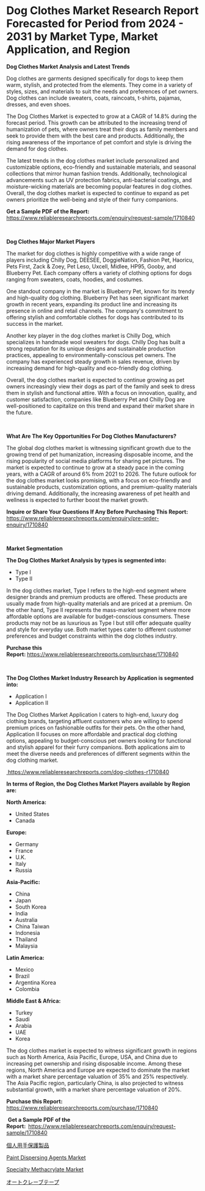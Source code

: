 <p><h1>Dog Clothes Market Research Report Forecasted for Period from 2024 -  2031 by Market Type, Market Application, and Region</h1></p><p><strong>Dog Clothes Market Analysis and Latest Trends</strong></p>
<p><p>Dog clothes are garments designed specifically for dogs to keep them warm, stylish, and protected from the elements. They come in a variety of styles, sizes, and materials to suit the needs and preferences of pet owners. Dog clothes can include sweaters, coats, raincoats, t-shirts, pajamas, dresses, and even shoes.</p><p>The Dog Clothes Market is expected to grow at a CAGR of 14.8% during the forecast period. This growth can be attributed to the increasing trend of humanization of pets, where owners treat their dogs as family members and seek to provide them with the best care and products. Additionally, the rising awareness of the importance of pet comfort and style is driving the demand for dog clothes.</p><p>The latest trends in the dog clothes market include personalized and customizable options, eco-friendly and sustainable materials, and seasonal collections that mirror human fashion trends. Additionally, technological advancements such as UV protection fabrics, anti-bacterial coatings, and moisture-wicking materials are becoming popular features in dog clothes. Overall, the dog clothes market is expected to continue to expand as pet owners prioritize the well-being and style of their furry companions.</p></p>
<p><strong>Get a Sample PDF of the Report:&nbsp;</strong> <a href="https://www.reliableresearchreports.com/enquiry/request-sample/1710840">https://www.reliableresearchreports.com/enquiry/request-sample/1710840</a></p>
<p>&nbsp;</p>
<p><strong>Dog Clothes Major Market Players</strong></p>
<p><p>The market for dog clothes is highly competitive with a wide range of players including Chilly Dog, DEESEE, DoggieNation, Fashion Pet, Haoricu, Pets First, Zack & Zoey, Pet Leso, Uxcell, Midlee, HP95, Gooby, and Blueberry Pet. Each company offers a variety of clothing options for dogs ranging from sweaters, coats, hoodies, and costumes.</p><p>One standout company in the market is Blueberry Pet, known for its trendy and high-quality dog clothing. Blueberry Pet has seen significant market growth in recent years, expanding its product line and increasing its presence in online and retail channels. The company's commitment to offering stylish and comfortable clothes for dogs has contributed to its success in the market.</p><p>Another key player in the dog clothes market is Chilly Dog, which specializes in handmade wool sweaters for dogs. Chilly Dog has built a strong reputation for its unique designs and sustainable production practices, appealing to environmentally-conscious pet owners. The company has experienced steady growth in sales revenue, driven by increasing demand for high-quality and eco-friendly dog clothing.</p><p>Overall, the dog clothes market is expected to continue growing as pet owners increasingly view their dogs as part of the family and seek to dress them in stylish and functional attire. With a focus on innovation, quality, and customer satisfaction, companies like Blueberry Pet and Chilly Dog are well-positioned to capitalize on this trend and expand their market share in the future.</p></p>
<p>&nbsp;</p>
<p><strong>What Are The Key Opportunities For Dog Clothes Manufacturers?</strong></p>
<p><p>The global dog clothes market is witnessing significant growth due to the growing trend of pet humanization, increasing disposable income, and the rising popularity of social media platforms for sharing pet pictures. The market is expected to continue to grow at a steady pace in the coming years, with a CAGR of around 6% from 2021 to 2026. The future outlook for the dog clothes market looks promising, with a focus on eco-friendly and sustainable products, customization options, and premium-quality materials driving demand. Additionally, the increasing awareness of pet health and wellness is expected to further boost the market growth.</p></p>
<p><strong>Inquire or Share Your Questions If Any Before Purchasing This Report:</strong> <a href="https://www.reliableresearchreports.com/enquiry/pre-order-enquiry/1710840">https://www.reliableresearchreports.com/enquiry/pre-order-enquiry/1710840</a></p>
<p>&nbsp;</p>
<p><strong>Market Segmentation</strong></p>
<p><strong>The Dog Clothes Market Analysis by types is segmented into:</strong></p>
<p><ul><li>Type I</li><li>Type II</li></ul></p>
<p><p>In the dog clothes market, Type I refers to the high-end segment where designer brands and premium products are offered. These products are usually made from high-quality materials and are priced at a premium. On the other hand, Type II represents the mass-market segment where more affordable options are available for budget-conscious consumers. These products may not be as luxurious as Type I but still offer adequate quality and style for everyday use. Both market types cater to different customer preferences and budget constraints within the dog clothes industry.</p></p>
<p><strong>Purchase this Report:&nbsp;</strong><a href="https://www.reliableresearchreports.com/purchase/1710840">https://www.reliableresearchreports.com/purchase/1710840</a></p>
<p>&nbsp;</p>
<p><strong>The Dog Clothes Market Industry Research by Application is segmented into:</strong></p>
<p><ul><li>Application I</li><li>Application II</li></ul></p>
<p><p>The Dog Clothes Market Application I caters to high-end, luxury dog clothing brands, targeting affluent customers who are willing to spend premium prices on fashionable outfits for their pets. On the other hand, Application II focuses on more affordable and practical dog clothing options, appealing to budget-conscious pet owners looking for functional and stylish apparel for their furry companions. Both applications aim to meet the diverse needs and preferences of different segments within the dog clothing market.</p></p>
<p><a href="https://www.reliableresearchreports.com/dog-clothes-r1710840">&nbsp;https://www.reliableresearchreports.com/dog-clothes-r1710840</a></p>
<p><strong>In terms of Region, the Dog Clothes Market Players available by Region are:</strong></p>
<p>
    <p> <strong> North America: </strong>
        <ul>
            <li>United States</li>
            <li>Canada</li>
        </ul>
        </p> 
    <p> <strong> Europe: </strong>
        <ul>
            <li>Germany</li>
            <li>France</li>
            <li>U.K.</li>
            <li>Italy</li>
            <li>Russia</li>
        </ul>
        </p> 
    <p> <strong> Asia-Pacific: </strong>
        <ul>
            <li>China</li>
            <li>Japan</li>
            <li>South Korea</li>
            <li>India</li>
            <li>Australia</li>
            <li>China Taiwan</li>
            <li>Indonesia</li>
            <li>Thailand</li>
            <li>Malaysia</li>
        </ul>
        </p> 
    <p> <strong> Latin America: </strong>
        <ul>
            <li>Mexico</li>
            <li>Brazil</li>
            <li>Argentina Korea</li>
            <li>Colombia</li>
        </ul>
        </p> 
    <p> <strong> Middle East & Africa: </strong>
        <ul>
            <li>Turkey</li>
            <li>Saudi</li>
            <li>Arabia</li>
            <li>UAE</li>
            <li>Korea</li>
        </ul>
    </p>
    </p>
<p><p>The dog clothes market is expected to witness significant growth in regions such as North America, Asia Pacific, Europe, USA, and China due to increasing pet ownership and rising disposable income. Among these regions, North America and Europe are expected to dominate the market with a market share percentage valuation of 35% and 25% respectively. The Asia Pacific region, particularly China, is also projected to witness substantial growth, with a market share percentage valuation of 20%.</p></p>
<p><strong>Purchase this Report: </strong><a href="https://www.reliableresearchreports.com/purchase/1710840">https://www.reliableresearchreports.com/purchase/1710840</a></p>
<p>&nbsp;<strong>Get a Sample PDF of the Report:&nbsp;&nbsp;</strong><a href="https://www.reliableresearchreports.com/enquiry/request-sample/1710840">https://www.reliableresearchreports.com/enquiry/request-sample/1710840</a></p>
<p><strong></strong></p>
<p><p><a href="https://github.com/EstelWisozk1/Market-Research-Report-List-2/blob/main/7467002126573.md">個人用手保護製品</a></p><p><a href="https://github.com/DarrenSipes1990/Market-Research-Report-List-1/blob/main/paint-dispersing-agents-market.md">Paint Dispersing Agents Market</a></p><p><a href="https://github.com/Airanohannonzb68e5pb53oc1/Market-Research-Report-List-2/blob/main/specialty-methacrylate-market.md">Specialty Methacrylate Market</a></p><p><a href="https://github.com/andym141978/Market-Research-Report-List-1/blob/main/3090230126574.md">オートクレーブテープ</a></p></p>